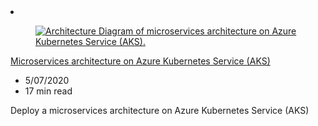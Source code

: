 <!-- This file is automatically generated by build/architectures/build_index.py. Any updates will be lost. -->
<!-- Editing it anyway - hasn't been autogenned since August and has a dupe alt text issue that autogen will fix. v-thepet -->

<!-- markdownlint-disable MD033 -->

<li class="grid-item item-column" data-categories="Containers ">
<article class="card">
    <div class="card-header has-margin-bottom-none" aria-hidden="true">
        <figure class="image diagram has-height-175 has-overflow-hidden level">
            <a href="https://docs.microsoft.com/azure/architecture/reference-architectures/containers/aks-microservices/aks-microservices"><img src="/azure/architecture/browse/thumbs/aks.png" class="diagram" alt="Architecture Diagram of microservices architecture on Azure Kubernetes Service (AKS)." data-linktype="relative-path"></a>
        </figure>
    </div>
    <div class="card-content">
        <a class="card-content-title has-margin-top-none" href="https://docs.microsoft.com/azure/architecture/reference-architectures/containers/aks-microservices/aks-microservices">
            <p>Microservices architecture on Azure Kubernetes Service (AKS)</p>
        </a>
        <ul class="card-content-metadata">
            <li>5/07/2020</li>
            <li>17 min read</li>
        </ul>
        <p class="card-content-description">Deploy a microservices architecture on Azure Kubernetes Service (AKS)</p>
        <div class="bottom-to-top-fade is-hidden-mobile"></div>
    </div>
</article>
</li>
